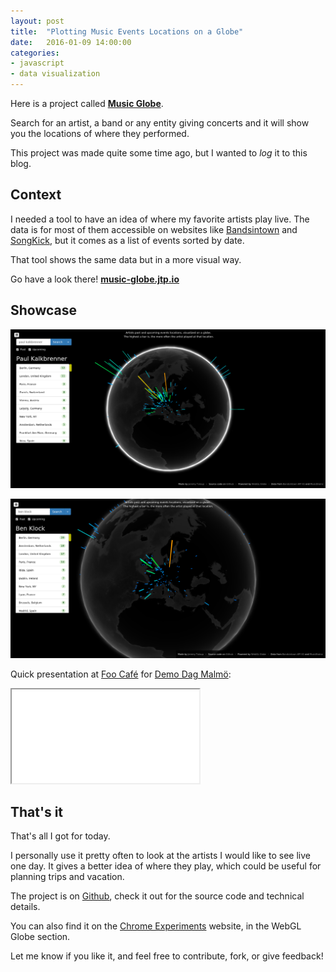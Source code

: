 ```yaml
---
layout: post
title:  "Plotting Music Events Locations on a Globe"
date:   2016-01-09 14:00:00
categories:
- javascript
- data visualization
---
```


Here is a project called **[Music Globe](//music-globe.jtp.io)**.

Search for an artist, a band or any entity giving concerts and it will show you the locations of where they performed.

This project was made quite some time ago, but I wanted to *log* it to this blog.

## Context

I needed a tool to have an idea of where my favorite artists play live. The data is for most of them accessible on websites like [Bandsintown](//bandsintown.com) and [SongKick](//songkick.com), but it comes as a list of events sorted by date.

That tool shows the same data but in a more visual way.

Go have a look there! **[music-globe.jtp.io](//music-globe.jtp.io)**

## Showcase

<a href="//music-globe.jtp.io"><img class="center" src="/res/music-globe/paulk.png" alt="Paul Kalkbrenner Live Performances"></a>

<a href="//music-globe.jtp.io"><img class="center" src="/res/music-globe/ben_klock.png" alt="Ben Klock Live Performances"></a>

Quick presentation at [Foo Café](//foocafe.org) for [Demo Dag Malmö](//twitter.com/demodag_malmo):

<div class="embed-responsive embed-responsive-16by9">
  <iframe class="embed-responsive-item" src="//www.youtube.com/embed/ZjFKV0fyIgU" allowfullscreen></iframe>
</div>

## That's it

That's all I got for today.

I personally use it pretty often to look at the artists I would like to see live one day. It gives a better idea of where they play, which could be useful for planning trips and vacation.

The project is on [Github](//github.com/jtpio/music-globe), check it out for the source code and technical details.

You can also find it on the [Chrome Experiments](//www.chromeexperiments.com/globe) website, in the WebGL Globe section.

Let me know if you like it, and feel free to contribute, fork, or give feedback!
